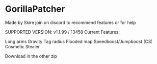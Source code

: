 # GorillaPatcher

Made by Skire
join  on discord to recommend features or for help

SUPPORTED VERSION: v1.1.99 / 13458
Current Features:

Long arms
Gravity
Tag radius
Flooded map
Speedboost/Jumpboost
(CS) Cosmetic Stealer

Download in the other zip
